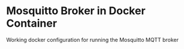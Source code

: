 # Mosquitto Broker in Docker Container

Working docker configuration for running the Mosquitto MQTT broker
